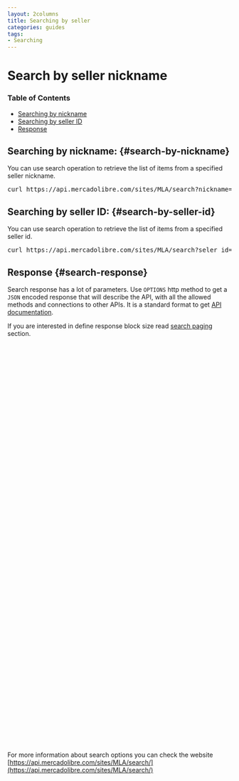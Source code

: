 ```yaml
---
layout: 2columns
title: Searching by seller
categories: guides
tags: 
- Searching
---
```


# Search by seller nickname

### Table of Contents
- [Searching by nickname](#search-by-nickname)
- [Searching by seller ID](#search-by-seller-id)
- [Response](#search-response)

## Searching by nickname: {#search-by-nickname}

You can use search operation to retrieve the list of items from a specified seller nickname.


<pre class="terminal">
curl https://api.mercadolibre.com/sites/MLA/search?nickname=.....
</pre>

## Searching by seller ID: {#search-by-seller-id}

You can use search operation to retrieve the list of items from a specified seller id.

<pre class="terminal">
curl https://api.mercadolibre.com/sites/MLA/search?seler_id=.....
</pre>



## Response {#search-response}

Search response has a lot of parameters. Use <code>OPTIONS</code> http method to get a <code>JSON</code> encoded response that will describe the API, with all the allowed methods and connections to other APIs. It is a standard format to get [API documentation](/design-considerations/#options).

If you are interested in define response block size read [search paging](/search-paging) section.

<iframe id="search_api_embed"
  src="javascript:void(0)"
    scrolling="no"
      frameborder="0"
        width="100%"
          height="900">
</iframe>
<script type="text/javascript">
            document.getElementById('search_api_embed').src ='https://api.mercadolibre.com/sites/MLA/search?nickname=TEST';
</script>


For more information about search options you can check the website [https://api.mercadolibre.com/sites/MLA/search/](https://api.mercadolibre.com/sites/MLA/search/)




